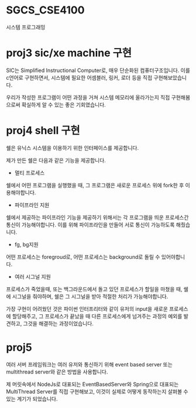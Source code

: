# SGCS_CSE4100
시스템 프로그래밍

# proj3 sic/xe machine 구현

SIC는 Simplified Instructional Computer로, 매우 단순화된 컴퓨터구조입니다. 이를 c언어로 구현하면서, 시스템에 필요한 어셈블러, 링커, 로더 등을 직접 구현해보았습니다.

우리가 작성한 프로그램이 어떤 과정을 거쳐 시스템 메모리에 올라가는지 직접 구현해봄으로써 확실하게 알 수 있는 좋은 기회였습니다.

# proj4 shell 구현

쉘은 유닉스 시스템을 이용하기 위한 인터페이스를 제공합니다.

제가 만든 쉘은 다음과 같은 기능을 제공합니다.

- 멀티 프로세스

쉘에서 어떤 프로그램을 실행했을 때, 그 프로그램은 새로운 프로세스 위에 fork한 후 이용해야합니다.

- 파이프라인 지원

쉘에서 제공하는 파이프라인 기능을 제공하기 위해서는 각 프로그램을 띄운 프로세스간 통신이 가능해야합니다. 이를 위해 파이프라인을 만들어 서로 통신이 가능하도록 해줬습니다.

- fg, bg지원

어떤 프로세스는 foregroud로, 어떤 프로세스는 background로 돌릴 수 있어야합니다.

- 여러 시그널 지원

프로세스가 죽었을때, 또는 백그라운드에서 돌고 있던 프로세스가 할일을 마쳤을 때, 쉘에 시그널을 줘야하며, 쉘은 그 시그널을 받아 적절한 처리가 가능해야합니다.

가장 구현이 어려웠던 것은 파이썬 인터프리터와 같이 유저의 input을 새로운 프로세스에 할당해주고, 그 프로세스가 끝났을 때 다른 프로세스에게 넘겨주는 과정의 예외를 발견하고, 그것을 해결하는 과정이었습니다.

# proj5

여러 서버 프레임워크는 여러 유저와 통신하기 위해 event based server 또는 multithread server와 같은 방법을 사용합니다.

제 머릿속에서 NodeJs로 대표되는 EventBasedServer와 Spring으로 대표되는 MultiThread Server를 직접 구현해보고, 이것이 실제로 어떻게 동작하는지 살펴볼 수 있는 계기가 되었습니다.
